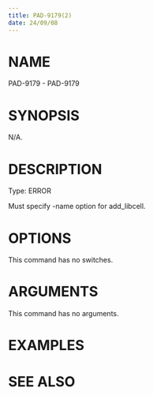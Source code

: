 ```yaml
---
title: PAD-9179(2)
date: 24/09/08
---
```


# NAME

PAD-9179 - PAD-9179

# SYNOPSIS

N/A.

# DESCRIPTION

Type: ERROR

Must specify -name option for add_libcell.

# OPTIONS

This command has no switches.

# ARGUMENTS

This command has no arguments.

# EXAMPLES

# SEE ALSO
